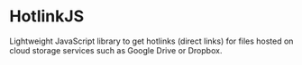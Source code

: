 HotlinkJS
===========

Lightweight JavaScript library to get hotlinks (direct links) for files hosted on cloud storage services such as Google Drive or Dropbox.
